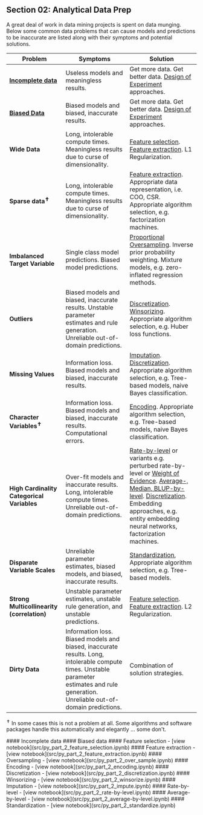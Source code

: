 ## Section 02: Analytical Data Prep

A great deal of work in data mining projects is spent on data munging. Below some common data problems that can cause models and predictions to be inaccurate are listed along with their symptoms and potential solutions.

Problem | Symptoms | Solution
--- | --- | ---
**[Incomplete data](#incomplete)** | Useless models and meaningless results. | Get more data. Get better data. [Design of Experiment](https://en.wikipedia.org/wiki/Design_of_experiments) approaches.
**[Biased Data](#bias)** | Biased models and biased, inaccurate results. | Get more data. Get better data. [Design of Experiment](https://en.wikipedia.org/wiki/Design_of_experiments) approaches.
**Wide Data** | Long, intolerable compute times. Meaningless results due to curse of dimensionality. | [Feature selection](#f-selection). [Feature extraction](#f-extraction). L1 Regularization.
**Sparse data<sup>&#10013;</sup>** | Long, intolerable compute times. Meaningless results due to curse of dimensionality. | [Feature extraction](#f-extraction). Appropriate data representation, i.e. COO, CSR. Appropriate algorithm selection, e.g. factorization  machines.
**Imbalanced Target Variable** | Single class model predictions. Biased model predictions. | [Proportional Oversampling](#oversamp). Inverse prior probability weighting. Mixture models, e.g. zero-inflated regression methods.
**Outliers** | Biased models and biased, inaccurate results. Unstable parameter estimates and rule generation. Unreliable out-of-domain predictions. | [Discretization](#discret). [Winsorizing](#winsor). Appropriate algorithm selection, e.g. Huber loss functions.
**Missing Values** | Information loss. Biased models and biased, inaccurate results. | [Imputation](#impute). [Discretization](#discret). Appropriate algorithm selection, e.g. Tree-based models, naive Bayes classification.
**Character Variables<sup>&#10013;</sup>** | Information loss. Biased models and biased, inaccurate results. Computational errors. | [Encoding](#encode). Appropriate algorithm selection, e.g. Tree-based models, naive Bayes classification.
**High Cardinality Categorical Variables** | Over-fit models and inaccurate results. Long, intolerable compute times. Unreliable out-of-domain predictions. | [Rate-by-level](#r-by-level) or variants e.g. perturbed rate-by-level or [Weight of Evidence](http://support.sas.com/documentation/cdl/en/prochp/66409/HTML/default/viewer.htm#prochp_hpbin_details02.htm). [Average-, Median, BLUP-by-level](#a-by-level). [Discretization](#discret). Embedding approaches, e.g. entity embedding neural networks, factorization machines.
**Disparate Variable Scales** | Unreliable parameter estimates, biased models, and biased, inaccurate results. | [Standardization](#standard), Appropriate algorithm selection, e.g. Tree-based models.
**Strong Multicollinearity (correlation)** | Unstable parameter estimates, unstable rule generation, and unstable predictions. | [Feature selection](#f-selection). [Feature extraction](#f-extraction). L2 Regularization.
**Dirty Data** | Information loss. Biased models and biased, inaccurate results. Long, intolerable compute times. Unstable parameter estimates and rule generation. Unreliable out-of-domain predictions. | Combination of solution strategies.

<sup>&#10013;</sup> In some cases this is not a problem at all. Some algorithms and software packages handle this automatically and elegantly ... some don't.

<a name='incomplete'/>
#### Incomplete data

<a name='bias'/>
#### Biased data

<a name='f-selection'/>
#### Feature selection - [view notebook](src/py_part_2_feature_selection.ipynb)

<a name='f-extraction'/>
#### Feature extraction - [view notebook](src/py_part_2_feature_extraction.ipynb)

<a name='oversamp'/>
#### Oversampling - [view notebook](src/py_part_2_over_sample.ipynb)

<a name='encode'/>
#### Encoding - [view notebook](src/py_part_2_encoding.ipynb)

<a name='discret'/>
#### Discretization - [view notebook](src/py_part_2_discretization.ipynb)

<a name='winsor'/>
#### Winsorizing - [view notebook](src/py_part_2_winsorize.ipynb)

<a name='impute'/>
#### Imputation - [view notebook](src/py_part_2_impute.ipynb)

<a name='r-by-level'/>
#### Rate-by-level - [view notebook](src/py_part_2_rate-by-level.ipynb)

<a name='a-by-level'/>
#### Average-by-level - [view notebook](src/py_part_2_average-by-level.ipynb)

<a name='standard'/>
#### Standardization - [view notebook](src/py_part_2_standardize.ipynb)
